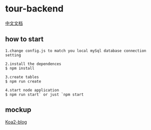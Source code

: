 # tour-backend

[中文文档](https://github.com/AlanWenhao/tour-backend/blob/master/README-zh.md)
## how to start
```
1.change config.js to match you local mySql database connection setting

2.install the dependences
$ npm install

3.create tables
$ npm run create

4.start node application
$ npm run start` or just `npm start
```

## mockup
[Koa2-blog](https://github.com/wclimb/Koa2-blog)  
